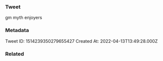 ### Tweet
gm myth enjoyers

### Metadata
Tweet ID: 1514239350279655427
Created At: 2022-04-13T13:49:28.000Z

### Related

